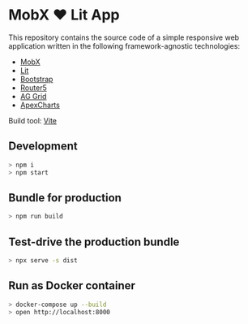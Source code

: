 # MobX ❤️ Lit App

This repository contains the source code of a simple responsive web application written in the following framework-agnostic technologies:

- [MobX](https://mobx.js.org/)
- [Lit](https://github.com/lit/lit)
- [Bootstrap](https://getbootstrap.com/)
- [Router5](https://router5.js.org/)
- [AG Grid](https://www.ag-grid.com/)
- [ApexCharts](https://apexcharts.com/)

Build tool: [Vite](https://vitejs.dev/)

## Development

```bash
> npm i
> npm start
```

## Bundle for production

```bash
> npm run build
```

## Test-drive the production bundle

```bash
> npx serve -s dist
```

## Run as Docker container

```bash
> docker-compose up --build
> open http://localhost:8000
```
